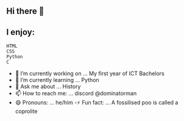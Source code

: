 ## Hi there 👋

  ## I enjoy:
    HTML 
    CSS
    Python
    C



- 🔭 I’m currently working on ... My first year of ICT Bachelors 
- 🌱 I’m currently learning ... Python
- 💬 Ask me about ... History 
- 📫 How to reach me: ... discord @dominatorman
- 😄 Pronouns: ... he/him
-⚡ Fun fact: ... A fossilised poo is called a coprolite



